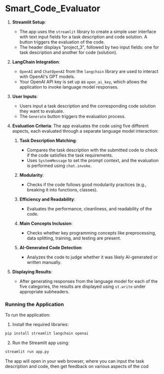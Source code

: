 # Smart_Code_Evaluator

1. **Streamlit Setup**:
   - The app uses the `streamlit` library to create a simple user interface with text input fields for a task description and code solution. A button triggers the evaluation of the code.
   - The header displays "project_3", followed by two input fields: one for task description and another for code (solution).

2. **LangChain Integration**:
   - `OpenAI` and `ChatOpenAI` from the `langchain` library are used to interact with OpenAI's GPT models.
   - Your OpenAI API key is set up as `open_ai_key`, which allows the application to invoke language model responses.

3. **User Inputs**:
   - Users input a task description and the corresponding code solution they want to evaluate.
   - The `Generate` button triggers the evaluation process.

4. **Evaluation Criteria**:
   The app evaluates the code using five different aspects, each evaluated through a separate language model interaction:
   
   1. **Task Description Matching**:
      - Compares the task description with the submitted code to check if the code satisfies the task requirements.
      - Uses `SystemMessage` to set the prompt context, and the evaluation is performed using `chat.invoke`.
   
   2. **Modularity**:
      - Checks if the code follows good modularity practices (e.g., breaking it into functions, classes).
   
   3. **Efficiency and Readability**:
      - Evaluates the performance, cleanliness, and readability of the code.
   
   4. **Main Concepts Inclusion**:
      - Checks whether key programming concepts like preprocessing, data splitting, training, and testing are present.
   
   5. **AI-Generated Code Detection**:
      - Analyzes the code to judge whether it was likely AI-generated or written manually.

5. **Displaying Results**:
   - After generating responses from the language model for each of the five categories, the results are displayed using `st.write` under appropriate subheaders.

### Running the Application

To run the application:
1. Install the required libraries:

```bash
pip install streamlit langchain openai
```

2. Run the Streamlit app using:

```bash
streamlit run app.py
```

The app will open in your web browser, where you can input the task description and code, then get feedback on various aspects of the cod

